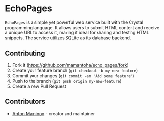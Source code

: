 # EchoPages

`EchoPages` is a simple yet powerful web service built with the Crystal programming language.
It allows users to submit HTML content and receive a unique URL to access it, making it ideal for sharing and testing HTML snippets.
The service utilizes SQLite as its database backend.

## Contributing

1. Fork it (<https://github.com/mamantoha/echo_pages/fork>)
2. Create your feature branch (`git checkout -b my-new-feature`)
3. Commit your changes (`git commit -am 'Add some feature'`)
4. Push to the branch (`git push origin my-new-feature`)
5. Create a new Pull Request

## Contributors

- [Anton Maminov](https://github.com/mamantoha) - creator and maintainer

